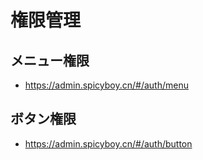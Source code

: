 # 権限管理

## メニュー権限

- https://admin.spicyboy.cn/#/auth/menu

## ボタン権限

- https://admin.spicyboy.cn/#/auth/button

